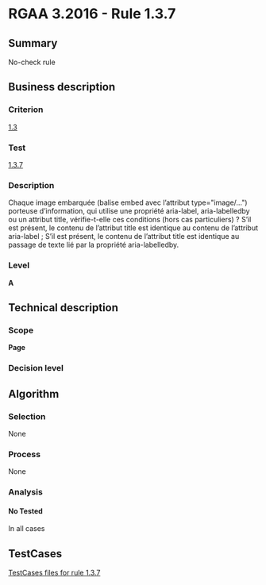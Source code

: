 # RGAA 3.2016 - Rule 1.3.7

## Summary
No-check rule


## Business description

### Criterion
[1.3](http://references.modernisation.gouv.fr/rgaa-accessibilite/criteres.html#crit-1-3)

### Test
[1.3.7](http://references.modernisation.gouv.fr/rgaa-accessibilite/criteres.html#test-1-3-7)

### Description
Chaque image embarquée (balise embed avec l’attribut type="image/…") porteuse d’information, qui utilise une propriété aria-label, aria-labelledby ou un attribut title, vérifie-t-elle ces conditions (hors cas particuliers) ? S’il est présent, le contenu de l’attribut title est identique au contenu de l’attribut aria-label ; S’il est présent, le contenu de l’attribut title est identique au passage de texte lié par la propriété aria-labelledby.

### Level
**A**


## Technical description

### Scope
**Page**

### Decision level


## Algorithm

### Selection
None

### Process
None

### Analysis

#### No Tested
In all cases


##  TestCases

[TestCases files for rule 1.3.7](https://github.com/Asqatasun/Asqatasun/tree/RGAA_3.2016/rules/rules-rgaa3.2016/src/test/resources/testcases/rgaa32016/Rgaa32016Rule010307/)


